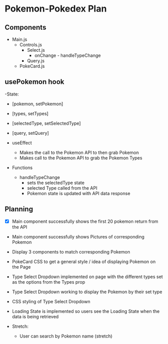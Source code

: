 # Pokemon-Pokedex Plan

## Components

- Main.js
  - Controls.js
    - Select.js
      - onChange - handleTypeChange
    - Query.js
  - PokeCard.js

## usePokemon hook

-State:

- [pokemon, setPokemon]
- [types, setTypes]
- [selectedType, setSelectedType]
- [query, setQuery]
- useEffect

  - Makes the call to the Pokemon API to then grab Pokemon
  - Makes call to the Pokemon API to grab the Pokemon Types

- Functions
  - handleTypeChange
    - sets the selectedType state
    - selected Type called from the API
    - Pokemon state is updated with API data response

## Planning

- [x] Main component successfully shows the first 20 pokemon return from the API
- Main component successfully shows Pictures of corresponding Pokemon
- Display 3 components to match corresponding Pokemon
- PokeCard CSS to get a general style / idea of displaying Pokemon on the Page
- Type Select Dropdown implemented on page with the different types set as the options from the Types prop
- Type Select Dropdown working to display the Pokemon by their set type
- CSS styling of Type Select Dropdown
- Loading State is implemented so users see the Loading State when the data is being retrieved

- Stretch:
  - User can search by Pokemon name (stretch)
